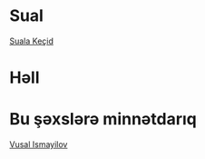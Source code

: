 # <!--Platformanın adı və sualın nömrəsini bura yazın(Xahiş olunur digər fayllara baxıb onlardan nümunə kimi istifadə edin) -->

# Sual

[Suala Keçid](<!-- Sualın linkini -->)

<!-- Sualın tərcüməsini bura yazın -->

# Həll

<!-- Sualın həllini bura yazın -->

# Bu şəxslərə minnətdarıq

[Vusal Ismayilov](https://github.com/VusalIs)

<!-- Əgər sualın və ya həllin yaranmasında iştirak etmisinizsə öz github linkinizi bura yaza bilərsiniz -->

<!-- Misal: [Vusal Ismayilov](https://github.com/VusalIs) -->

<!-- Zəhmət olmasa axır ikisindən başqa bütün kommentləri silin -->
